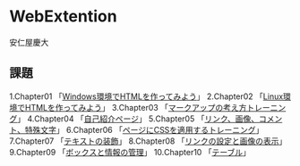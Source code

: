 # WebExtention
安仁屋慶大

## 課題
1.Chapter01 「[Windows環境でHTMLを作ってみよう](chapter01/ch01-firsthtml-win.html)」
2.Chapter02 「[Linux環境でHTMLを作ってみよう](chapter02/ch02-firshtml-linux.html)」
3.Chapter03 「[マークアップの考え方トレーニング](chapter03/ch03-markuptag1.html)」
4.Chapter04 「[自己紹介ページ](chapter04/ch04-markuptag1.html)」
5.Chapter05 「[リンク、画像、コメント、特殊文字](chapter05/ch05-markuptag2.html)」
6.Chapter06 「[ページにCSSを適用するトレーニング](chapter06/index.html)」
7.Chapter07 「[テキストの装飾](chapter07/ch07-fontstyle.html)」
8.Chapter08 「[リンクの設定と画像の表示](chapter08/ch08-linkimg.html)」
9.Chapter09 「[ボックスと情報の管理](chapter09/ch09-boxcss.html)」
10.Chapter10 「[テーブル](chapter10/ch10-table.html)」
